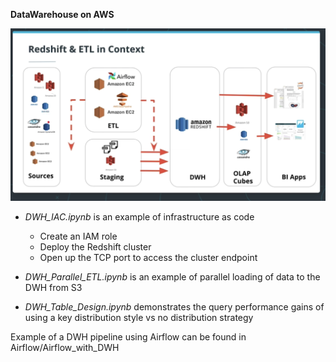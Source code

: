 **DataWarehouse on AWS**

![alt text](images/Redshift_ETL.png?raw=true)

* *DWH_IAC.ipynb* is an example of infrastructure as code
  * Create an IAM role
  * Deploy the Redshift cluster
  * Open up the TCP port to access the cluster endpoint
  
* *DWH_Parallel_ETL.ipynb* is an example of parallel loading of data to the DWH from S3 

* *DWH_Table_Design.ipynb* demonstrates the query performance gains of using a key distribution style vs no distribution strategy

Example of a DWH pipeline using Airflow can be found in Airflow/Airflow_with_DWH 

